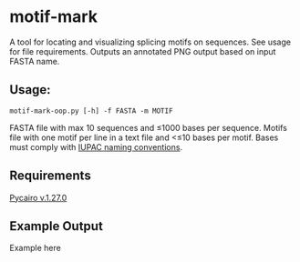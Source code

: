 # motif-mark

A tool for locating and visualizing splicing motifs on sequences. See usage for file requirements. Outputs an annotated PNG output based on input FASTA name.

## Usage:

`motif-mark-oop.py [-h] -f FASTA -m MOTIF`

FASTA file with max 10 sequences and ≤1000 bases per sequence.
Motifs file with one motif per line in a text file and <≤10 bases per motif. Bases must comply with [IUPAC naming conventions](https://genome.ucsc.edu/goldenPath/help/iupac.html).

## Requirements
[Pycairo v.1.27.0](https://github.com/pygobject/pycairo)

## Example Output
Example here
